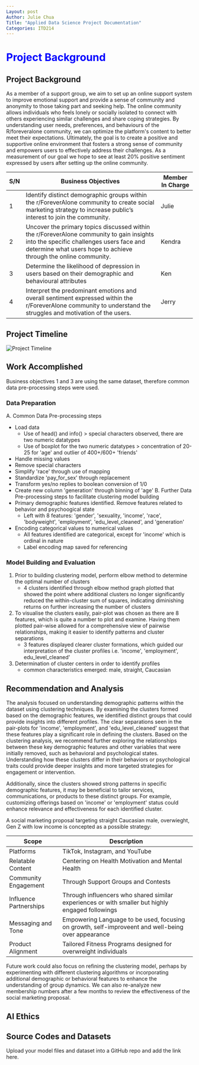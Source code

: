 ```yaml
---
Layout: post
Author: Julie Chua
Title: "Applied Data Science Project Documentation"
Categories: ITD214
---
```

<!DOCTYPE html>
<html lang="en">
<head>
    <meta charset="UTF-8">
    <meta name="viewport" content="width=device-width, initial-scale=1.0">
    <title>Project Background</title>
    <style>
        .blue-text {
            color: blue;
        }
    </style>
</head>
<body>
    <h1 class="blue-text">Project Background</h1>
</body>
</html>

## Project Background
As a member of a support group, we aim to set up an online support system to improve emotional support and provide a sense of community and anonymity to those taking part and seeking help.
The online community allows individuals who feels lonely or socially isolated to connect with others experiencing similar challenges and share coping strategies.
By understanding user needs, preferences, and behaviours of the R/foreveralone community, we can optimize the platform's content to better meet their expectations. 
Ultimately, the goal is to create a positive and supportive online environment that fosters a strong sense of community and empowers users to effectively address their challenges. 
As a measurement of our goal we hope to see at least 20% positive sentiment expressed by users after setting up the online community.

S/N| Business Objectives   | Member In Charge              
-- | --------------------- | --------------------- 
1  | Identify distinct demographic groups within the r/ForeverAlone community to create social marketing strategy to increase public’s interest to join the community. | Julie    
2  | Uncover the primary topics discussed within the r/ForeverAlone community to gain insights into the specific challenges users face and determine what users hope to achieve through the online community. | Kendra 
3  | Determine the likelihood of depression in users based on their demographic and behavioural attributes | Ken
4  | Interpret the predominant emotions and overall sentiment expressed within the r/ForeverAlone community to understand the struggles and motivation of the users. | Jerry

## Project Timeline
![Project Timeline](https://github.com/user-attachments/assets/397561ec-046e-4169-bd18-70451354e29a)

## Work Accomplished
Business objectives 1 and 3 are using the same dataset, therefore common data pre-processing steps were used.

### Data Preparation
A. Common Data Pre-processing steps
- Load data
  - Use of head() and info() > special characters observed, there are two numeric datatypes
  - Use of boxplot for the two numeric datatypes > concentration of 20-25 for 'age' and outlier of 400+/600+ 'friends'
- Handle missing values
- Remove special characters
- Simplify 'race' through use of mapping
- Standardize 'pay_for_sex' through replacement
- Transform yes/no replies to boolean conversion of 1/0
- Create new column 'generation' through binning of 'age'
B.  Further Data Pre-processing steps to facilitate clustering model building
- Primary demographic features identified. Remove features related to behavior and psychoogical state
  - Left with 8 features: 'gender', 'sexuality, 'income', 'race', 'bodyweight', 'employment', 'edu_level_cleaned', and 'generation'
- Encoding categorical values to numerical values
  - All features identified are categorical, except for 'income' which is ordinal in nature
  - Label encoding map saved for referencing

### Model Building and Evaluation
1. Prior to building clustering model, perform elbow method to determine the optimal number of clusters
   - 4 clusters identified through elbow method graph plotted that showed the point where additional clusters no longer significantly reduced the within-cluster sum of squares, indicating diminishing returns on further increasing the number of clusters
2. To visualise the clusters easily, pair-plot was chosen as there are 8 features, which is quite a number to plot and examine. Having them plotted pair-wise allowed for a comprehensive view of pairwise relationships, making it easier to identify patterns and cluster separations
   - 3 features displayed clearer cluster formations, which guided our interpretation of the cluster profiles i.e. 'income', 'employment', edu_level_cleaned'
3. Determination of cluster centers in order to identify profiles
   - common characteristics emerged: male, straight, Caucasian

## Recommendation and Analysis
The analysis focused on understanding demographic patterns within the dataset using clustering techniques. By examining the clusters formed based on the demographic features, we identified distinct groups that could provide insights into different profiles. The clear separations seen in the pair-plots for 'income', 'employment', and 'edu_level_cleaned' suggest that these features play a significant role in defining the clusters.
Based on the clustering analysis, we recommend further exploring the relationships between these key demographic features and other variables that were initially removed, such as behavioral and psychological states. Understanding how these clusters differ in their behaviors or psychological traits could provide deeper insights and more targeted strategies for engagement or intervention.

Additionally, since the clusters showed strong patterns in specific demographic features, it may be beneficial to tailor services, communications, or products to these distinct groups. For example, customizing offerings based on 'income' or 'employment' status could enhance relevance and effectiveness for each identified cluster.

A social marketing proposal targeting straight Caucasian male, overwieght, Gen Z with low income is concepted as a possible strategy:

Scope               | Description
----------------------- | --------------------------------------
Platforms               | TikTok, Instagram, and YouTube
Relatable Content       | Centering on Health Motivation and Mental Health
Community Engagement    | Through Support Groups and Contests
Influence Partnerships  | Through influencers who shared similar experiences or with smaller but highly engaged followings
Messaging and Tone      | Empowering Language to be used, focusing on growth, self-improveent and well-being over appearance
Product Alignment       | Tailored Fitness Programs designed for overwreight individuals

Future work could also focus on refining the clustering model, perhaps by experimenting with different clustering algorithms or incorporating additional demographic or behavioral features to enhance the understanding of group dynamics. We can also re-analyze new membership numbers after a few months to review the effectiveness of the social marketing proposal.

## AI Ethics



## Source Codes and Datasets
Upload your model files and dataset into a GitHub repo and add the link here. 
